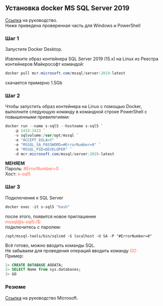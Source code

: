 ## Установка docker MS SQL Server 2019

[Ссылка](https://learn.microsoft.com/ru-ru/sql/linux/quickstart-install-connect-docker?view=sql-server-ver15&preserve-view=true&pivots=cs1-powershell) на руководство.
<br>Ниже приведена проверенная часть для Windows и PowerShell

### Шаг 1
Запустите Docker Desktop.

Извлеките образ контейнера SQL Server 2019 (15.x) на Linux из Реестра контейнеров Майкрософт командой:
```powershell
docker pull mcr.microsoft.com/mssql/server:2019-latest
```
скачается примерно 1.5Gb

### Шаг 2
Чтобы запустить образ контейнера на Linux с помощью Docker, выполните следующую команду в командной строке
PowerShell с повышенными привилегиями:
```powershell
docker run --name s-sql5 --hostname s-sql5 `
    -p 1433:1433 `
    -v sqlvolume:/var/opt/mssql `
    -e "ACCEPT_EULA=Y" `
    -e "MSSQL_SA_PASSWORD=#ErrorNumber=0" `
    -e "MSSQL_PID=DEVELOPER" `
    -d mcr.microsoft.com/mssql/server:2019-latest
```

<b>МЕНЯЕМ</b><br>
Пароль: <span style="color:tomato">#ErrorNumber=0</span><br>
Хост: <span style="color:tomato">s-sql5</span>

### Шаг 3
Подключение к SQL Server
```PowerShell
docker exec -it s-sql5 "bash"
```
после этого, появится новое приглашение <br>
<span style="color:tomato">mssql@s-sql5:/$:</span> <br>
подключитесь с паролем:
```
/opt/mssql-tools/bin/sqlcmd -S localhost -U SA -P "#ErrorNumber=0"
```
Всё готово, можно вводить команды SQL. <br>
Не забываем для проведения операций вводить команду <span style="color:tomato">GO</span> <br>
Пример:
```SQL
1> CREATE DATABASE AODATA;
2> SELECT Name from sys.databases;
3> GO
```

### Резюме
[Ссылка](https://learn.microsoft.com/ru-ru/sql/linux/quickstart-install-connect-docker?view=sql-server-ver15&preserve-view=true&pivots=cs1-powershell) на руководство Microsoft.